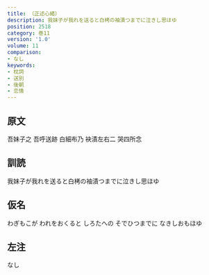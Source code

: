 ```yaml
---
title: （正述心緒）
description: 我妹子が我れを送ると白栲の袖漬つまでに泣きし思ほゆ
position: 2518
category: 巻11
version: '1.0'
volume: 11
comparison:
- なし
keywords:
- 枕詞
- 送別
- 後朝
- 恋情
---
```


## 原文

吾妹子之 吾呼送跡 白細布乃 袂漬左右二 哭四所念

## 訓読

我妹子が我れを送ると白栲の袖漬つまでに泣きし思ほゆ

## 仮名

わぎもこが われをおくると しろたへの そでひつまでに なきしおもほゆ

## 左注

なし
